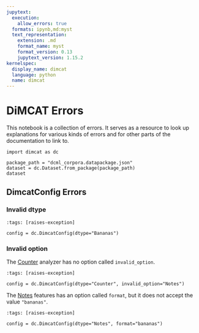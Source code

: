 ```yaml
---
jupytext:
  execution:
    allow_errors: true
  formats: ipynb,md:myst
  text_representation:
    extension: .md
    format_name: myst
    format_version: 0.13
    jupytext_version: 1.15.2
kernelspec:
  display_name: dimcat
  language: python
  name: dimcat
---
```


# DiMCAT Errors

This notebook is a collection of errors. It serves as a resource to look up explanations for various kinds of errors and
for other parts of the documentation to link to.

```{code-cell}
import dimcat as dc

package_path = "dcml_corpora.datapackage.json"
dataset = dc.Dataset.from_package(package_path)
dataset
```

## DimcatConfig Errors

### Invalid dtype

```{code-cell}
:tags: [raises-exception]

config = dc.DimcatConfig(dtype="Bananas")
```

### Invalid option

The [Counter](analyzers.counters.Counter) analyzer has no option called `invalid_option`.

```{code-cell}
:tags: [raises-exception]

config = dc.DimcatConfig(dtype="Counter", invalid_option="Notes")
```

The [Notes](resources.features.Notes) features has an option called `format`, but it does not accept the value `"bananas"`.

```{code-cell}
:tags: [raises-exception]

config = dc.DimcatConfig(dtype="Notes", format="bananas")
```

```{code-cell}

```

